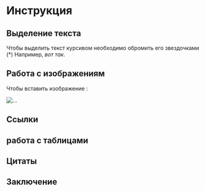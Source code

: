 # Инструкция 

## Выделение текста

Чтобы выделить текст курсивом необходимо обромить его звездочками (*) Например, *вот так*.

## Работа с изображениям

Чтобы вставить изображение :

![...](pctr.jpg)

## Ссылки

## работа с таблицами

## Цитаты

## Заключение
